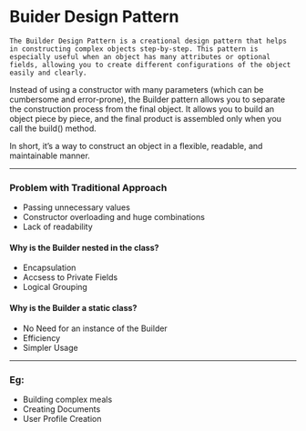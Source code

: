 # Buider Design Pattern

```
The Builder Design Pattern is a creational design pattern that helps in constructing complex objects step-by-step. This pattern is especially useful when an object has many attributes or optional fields, allowing you to create different configurations of the object easily and clearly.
```

Instead of using a constructor with many parameters (which can be cumbersome and error-prone), the Builder pattern allows you to separate the construction process from the final object. It allows you to build an object piece by piece, and the final product is assembled only when you call the build() method.

In short, it’s a way to construct an object in a flexible, readable, and maintainable manner.

---

### Problem with Traditional Approach

- Passing unnecessary values
- Constructor overloading and huge combinations
- Lack of readability

#### Why is the Builder nested in the class?

- Encapsulation
- Accsess to Private Fields
- Logical Grouping

#### Why is the Builder a static class?

- No Need for an instance of the Builder
- Efficiency
- Simpler Usage

---

### Eg:

- Building complex meals
- Creating Documents
- User Profile Creation
